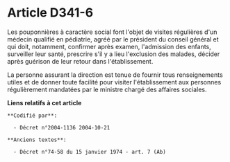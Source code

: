 # Article D341-6

Les pouponnières à caractère social font l'objet de visites régulières d'un médecin qualifié en pédiatrie, agréé par le
président du conseil général et qui doit, notamment, confirmer après examen, l'admission des enfants, surveiller leur santé,
prescrire s'il y a lieu l'exclusion des malades, décider après guérison de leur retour dans l'établissement.

La personne assurant la direction est tenue de fournir tous renseignements utiles et de donner toute facilité pour visiter
l'établissement aux personnes régulièrement mandatées par le ministre chargé des affaires sociales.

**Liens relatifs à cet article**

	**Codifié par**:

	  - Décret n°2004-1136 2004-10-21

	**Anciens textes**:

	  - Décret n°74-58 du 15 janvier 1974 - art. 7 (Ab)
